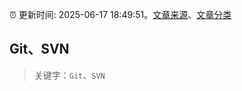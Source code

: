 :alarm_clock: 更新时间: 2025-06-17 18:49:51。[文章来源](/README.md)、[文章分类](/TAGS.md)

## Git、SVN


> 关键字：`Git`、`SVN`



